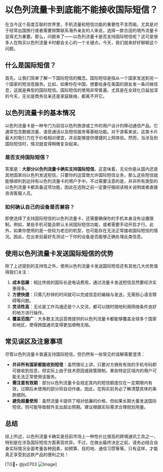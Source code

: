 # 以色列流量卡到底能不能接收国际短信？

在当今这个高度互联的世界里，手机流量和短信功能的重要性不言而喻。尤其是对于经常出国旅行或者需要频繁联系海外亲友的人来说，选择一款合适的境外流量卡显得尤为重要。那么，问题来了——以色列流量卡是否支持国际短信呢？这可是很多人在购买以色列流量卡时都会关心的一个关键点。今天，我们就来好好聊聊这个问题。

## 什么是国际短信？

首先，让我们简单了解一下国际短信的概念。国际短信是指从一个国家发送到另一个国家的短消息服务。比如，如果你在中国，想要给身在美国的朋友发一条问候信息，这就是典型的国际短信。国际短信的使用非常普遍，尤其是在全球化日益加深的今天，无论是商务往来还是家庭联络，都离不开它。

## 以色列流量卡的基本情况

以色列流量卡是一种专门为前往以色列旅游或工作的用户设计的移动通信产品。它通常包含数据流量、语音通话以及短信服务等基础功能。对于游客来说，这类卡片最大的吸引力在于价格相对便宜，并且能够提供便捷的上网体验。然而，当涉及到国际短信时，情况就变得稍微复杂起来。

### 是否支持国际短信？

答案是：**大部分以色列流量卡确实支持国际短信**。这意味着，无论你是从国内还是其他国家向以色列发送短信，只要你的运营商允许国际短信业务，那么这些短信就能够顺利到达持有以色列流量卡的用户手中。不过需要注意的是，并非所有类型的以色列流量卡都具备这项功能，因此在选购之前一定要仔细阅读相关说明或者直接咨询客服人员。

### 如何确认自己的设备是否兼容？

即使选择了支持国际短信的以色列流量卡，还需要确保你的手机本身没有设置限制。例如，某些手机可能会默认关闭国际短信功能，或者需要手动开启才行。此外，如果你使用的是一些较为老旧的机型，也可能存在无法正常接收国际短信的情况。因此，在出发前最好先测试一下你的设备是否能够正确处理此类信息。

## 使用以色列流量卡发送国际短信的优势

除了上述提到的支持性之外，使用以色列流量卡发送国际短信还有其他几大优势值得我们关注：

1. **成本低廉**：相比传统的国际长途电话费用，通过流量卡发送短信显然要经济实惠得多。
2. **方便快捷**：只需几秒钟的时间就可以完成信息的编辑与发送，无需担心语言障碍等问题。
3. **灵活性高**：无论是工作沟通还是个人交流，都可以随时随地利用网络条件良好的地方进行操作。
4. **覆盖范围广**：大多数主流运营商提供的以色列流量卡都能够覆盖全球多个国家和地区，使得跨国通讯变得更加顺畅无阻。

## 常见误区及注意事项

尽管以色列流量卡普遍支持国际短信，但仍然有一些常见的误解需要澄清：

- **并非所有国家都能收到短信**：虽然理论上讲，只要对方拥有有效的手机号码即可接收到信息，但实际上由于技术原因或政策限制，某些特定区域内的用户可能无法正常使用该服务。
- **需注意有效期**：部分以色列流量卡会规定其内的短信额度仅在一定期限内有效，过期后未使用的部分将自动作废。因此，在购买前务必了解清楚具体的条款细则。
- **避免超量使用**：虽然流量卡提供了相对低廉的价格，但如果长期大量发送国际短信，则可能导致额外支出超出预期。建议根据实际需求合理规划用量。

## 总结

综上所述，以色列流量卡确实是目前市场上一种性价比很高的跨境通讯工具之一，特别是在涉及国际短信方面表现优异。不过，在做出最终决定之前，请务必结合自身实际情况全面考量各种因素，如预算、目的地、通信习惯等等。只有这样，才能真正享受到这款产品的便利之处！

[TG💪+ @jx0703 ![Image](https://github.com/user-attachments/assets/dbca1d08-cadb-493c-b0ec-ad6f7a83f270)]